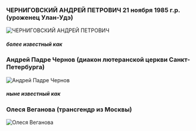 ### ЧЕРНИГОВСКИЙ АНДРЕЙ ПЕТРОВИЧ 21 ноября 1985 г.р. (уроженец Улан-Удэ)
![ЧЕРНИГОВСКИЙ АНДРЕЙ ПЕТРОВИЧ](https://sun9-2.userapi.com/ufzZmUmeui5oLmH9aa56HYWCBXELYiyMTZc2Gg/bWVwcq1C2r4.jpg)
##### более известный как
### Андрей Падре Чернов (диакон лютеранской церкви Санкт-Петербурга)
![Андрей Падре Чернов](https://sun9-66.userapi.com/2FGiiM-K6Jo7c0f9AnZKyKiw3J99ZIU3Dz9cjw/XoFl5dHLSv8.jpg)
##### ныне известный как
### Олеся Веганова (трансгендр из Москвы)
![Олеся Веганова](https://sun9-54.userapi.com/Um1yN7oZQHAuuShSuMI-bukfVEIc--3B-yLZ8g/nZOnPoztTOE.jpg)
